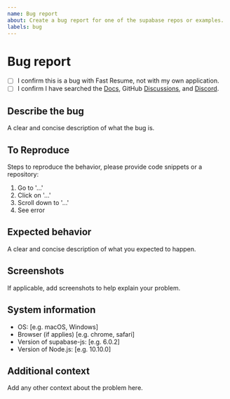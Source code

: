 ```yaml
---
name: Bug report
about: Create a bug report for one of the supabase repos or examples.
labels: bug
---
```


# Bug report

<!-- 

⚠️ We receive a lot of bug reports which have already been solved or discussed. If you are looking for help, please try these first:

- Docs: https://docs.supabase.com
- Discussions: https://github.com/supabase/supabase/discussions
- Discord: https://discord.supabase.com

Before opening a bug report, please verify the following: 

-->

- [ ] I confirm this is a bug with Fast Resume, not with my own application. 
- [ ] I confirm I have searched the [Docs](https://docs.fastresu.me), GitHub [Discussions](https://github.com/FastResume/FastResu.me/discussions), and [Discord](https://discord.fastresu.me). 

## Describe the bug

A clear and concise description of what the bug is.

## To Reproduce

Steps to reproduce the behavior, please provide code snippets or a repository:

1. Go to '…'
2. Click on '…'
3. Scroll down to '…'
4. See error

## Expected behavior

A clear and concise description of what you expected to happen.

## Screenshots

If applicable, add screenshots to help explain your problem.

## System information

- OS: [e.g. macOS, Windows]
- Browser (if applies) [e.g. chrome, safari]
- Version of supabase-js: [e.g. 6.0.2]
- Version of Node.js: [e.g. 10.10.0]

## Additional context

Add any other context about the problem here.
